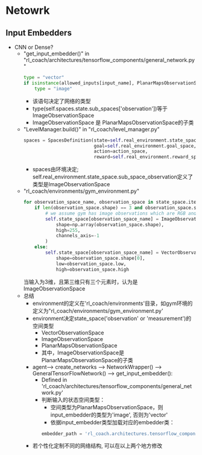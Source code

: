 # Netowrk
## Input Embedders
* CNN or Dense?
    * "get_input_embedder()" in "rl_coach/architectures/tensorflow_components/general_network.py"
        ```python
        type = "vector"
        if isinstance(allowed_inputs[input_name], PlanarMapsObservationSpace):
            type = "image"

        ```
        * 该语句决定了网络的类型
        * type(self.spaces.state.sub_spaces['observation'])等于ImageObservationSpace
        * ImageObservationSpace 是 PlanarMapsObservationSpace的子类
    * "LevelManager.build()" in "rl_coach/level_manager.py"
        ```python
        spaces = SpacesDefinition(state=self.real_environment.state_space,
                                  goal=self.real_environment.goal_space,  # in HRL the agent might want to override this
                                  action=action_space,
                                  reward=self.real_environment.reward_space)

        ```
        * spaces由环境决定; self.real_environment.state_space.sub_space_observation定义了类型是ImageObservationSpace
    * "rl_coach/environments/gym_environment.py" 
        ```python
        for observation_space_name, observation_space in state_space.items():
            if len(observation_space.shape) == 3 and observation_space.shape[-1] == 3:
                # we assume gym has image observations which are RGB and where their values are within 0-255
                self.state_space[observation_space_name] = ImageObservationSpace(
                    shape=np.array(observation_space.shape),
                    high=255,
                    channels_axis=-1
                )
            else:
                self.state_space[observation_space_name] = VectorObservationSpace(
                    shape=observation_space.shape[0],
                    low=observation_space.low,
                    high=observation_space.high
        ``` 
        当输入为3维，且第三维只有三个元素时，认为是ImageObservationSpace
    * 总结
        * environment的定义在'rl_coach/environments'目录，如gym环境的定义为"rl_coach/environments/gym_environment.py'
        * environment决定state_space('observation' or 'measurement')的空间类型
            * VectorObservationSpace
            * ImageObservationSpace
            * PlanarMapsObservationSpace
            * 其中，ImageObservationSpace是PlanarMapsObservationSpace的子类
        * agent--> create_networks --> NetworkWrapper() --> GeneralTensorFlowNetwork() --> get_input_embedder():
            * Defined in 'rl_coach/architectures/tensorflow_components/general_network.py'
            * 判断输入的状态空间类型：
                * 空间类型为PlanarMapsObservationSpace，则input_embedder的类型为'image', 否则为'vector'
                * 依据input_embedder类型加载对应的embedder类：
                ```python
                embedder_path = 'rl_coach.architectures.tensorflow_components.embedders.' + embedder_params.path[type]
                ```
        * 若个性化定制不同的网络结构, 可以在以上两个地方修改
    
